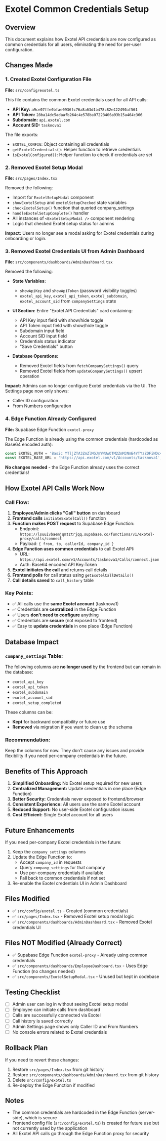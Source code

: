 # Exotel Common Credentials Setup

## Overview
This document explains how Exotel API credentials are now configured as common credentials for all users, eliminating the need for per-user configuration.

## Changes Made

### 1. Created Exotel Configuration File
**File:** `src/config/exotel.ts`

This file contains the common Exotel credentials used for all API calls:
- **API Key:** `a9ce07ffe0bfae0936fc76a8a63d1b478c82e422490af561`
- **API Token:** `28ba14dc5adaafb264c4e578ba07223406a93b15a464c366`
- **Subdomain:** `api.exotel.com`
- **Account SID:** `tasknova1`

The file exports:
- `EXOTEL_CONFIG`: Object containing all credentials
- `getExotelCredentials()`: Helper function to retrieve credentials
- `isExotelConfigured()`: Helper function to check if credentials are set

### 2. Removed Exotel Setup Modal
**File:** `src/pages/Index.tsx`

Removed the following:
- Import for `ExotelSetupModal` component
- `showExotelSetup` and `exotelSetupChecked` state variables
- `checkExotelSetup()` function that queried company_settings
- `handleExotelSetupComplete()` handler
- All instances of `<ExotelSetupModal />` component rendering
- Logic that checked Exotel setup status for admins

**Impact:** Users no longer see a modal asking for Exotel credentials during onboarding or login.

### 3. Removed Exotel Credentials UI from Admin Dashboard
**File:** `src/components/dashboards/AdminDashboard.tsx`

Removed the following:
- **State Variables:**
  - `showApiKey` and `showApiToken` (password visibility toggles)
  - `exotel_api_key`, `exotel_api_token`, `exotel_subdomain`, `exotel_account_sid` from `companySettings` state

- **UI Section:** Entire "Exotel API Credentials" card containing:
  - API Key input field with show/hide toggle
  - API Token input field with show/hide toggle
  - Subdomain input field
  - Account SID input field
  - Credentials status indicator
  - "Save Credentials" button

- **Database Operations:**
  - Removed Exotel fields from `fetchCompanySettings()` query
  - Removed Exotel fields from `updateCompanySettings()` upsert operation

**Impact:** Admins can no longer configure Exotel credentials via the UI. The Settings page now only shows:
- Caller ID configuration
- From Numbers configuration

### 4. Edge Function Already Configured
**File:** Supabase Edge Function `exotel-proxy`

The Edge Function is already using the common credentials (hardcoded as Base64 encoded auth):
```typescript
const EXOTEL_AUTH = 'Basic YTljZTA3ZmZlMGJmYWUwOTM2ZmM3NmE4YTYzZDFiNDc4YzgyZTQyMjQ5MGFmNTYxOjI4YmExNGRjNWFkYWFmYjI2NGM0ZTU3OGJhMDcyMjM0MDZhOTNiMTVhNDY0YzM2Ng==';
const EXOTEL_BASE_URL = 'https://api.exotel.com/v1/Accounts/tasknova1';
```

**No changes needed** - the Edge Function already uses the correct credentials!

## How Exotel API Calls Work Now

### Call Flow:
1. **Employee/Admin clicks "Call" button** on dashboard
2. **Frontend calls** `initiateExotelCall()` function
3. **Function makes POST request** to Supabase Edge Function:
   - Endpoint: `https://lsuuivbaemjqmtztrjqq.supabase.co/functions/v1/exotel-proxy/calls/connect`
   - Payload: `{ from, to, callerId, company_id }`
4. **Edge Function uses common credentials** to call Exotel API:
   - URL: `https://api.exotel.com/v1/Accounts/tasknova1/Calls/connect.json`
   - Auth: Base64 encoded API Key:Token
5. **Exotel initiates the call** and returns call details
6. **Frontend polls** for call status using `getExotelCallDetails()`
7. **Call details saved** to `call_history` table

### Key Points:
- ✅ All calls use the **same Exotel account** (tasknova1)
- ✅ Credentials are **centralized** in the Edge Function
- ✅ Users **don't need to configure** anything
- ✅ Credentials are **secure** (not exposed to frontend)
- ✅ Easy to **update credentials** in one place (Edge Function)

## Database Impact

### `company_settings` Table:
The following columns are **no longer used** by the frontend but can remain in the database:
- `exotel_api_key`
- `exotel_api_token`
- `exotel_subdomain`
- `exotel_account_sid`
- `exotel_setup_completed`

These columns can be:
- **Kept** for backward compatibility or future use
- **Removed** via migration if you want to clean up the schema

### Recommendation:
Keep the columns for now. They don't cause any issues and provide flexibility if you need per-company credentials in the future.

## Benefits of This Approach

1. **Simplified Onboarding:** No Exotel setup required for new users
2. **Centralized Management:** Update credentials in one place (Edge Function)
3. **Better Security:** Credentials never exposed to frontend/browser
4. **Consistent Experience:** All users use the same Exotel account
5. **Reduced Support:** No user-side Exotel configuration issues
6. **Cost Efficient:** Single Exotel account for all users

## Future Enhancements

If you need per-company Exotel credentials in the future:
1. Keep the `company_settings` columns
2. Update the Edge Function to:
   - Accept `company_id` in requests
   - Query `company_settings` for that company
   - Use per-company credentials if available
   - Fall back to common credentials if not set
3. Re-enable the Exotel credentials UI in Admin Dashboard

## Files Modified
- ✅ `src/config/exotel.ts` - Created (common credentials)
- ✅ `src/pages/Index.tsx` - Removed Exotel setup modal logic
- ✅ `src/components/dashboards/AdminDashboard.tsx` - Removed Exotel credentials UI

## Files NOT Modified (Already Correct)
- ✅ Supabase Edge Function `exotel-proxy` - Already using common credentials
- ✅ `src/components/dashboards/EmployeeDashboard.tsx` - Uses Edge Function (no changes needed)
- ✅ `src/components/ExotelSetupModal.tsx` - Unused but kept in codebase

## Testing Checklist
- [ ] Admin user can log in without seeing Exotel setup modal
- [ ] Employee can initiate calls from dashboard
- [ ] Calls are successfully connected via Exotel
- [ ] Call history is saved correctly
- [ ] Admin Settings page shows only Caller ID and From Numbers
- [ ] No console errors related to Exotel credentials

## Rollback Plan
If you need to revert these changes:
1. Restore `src/pages/Index.tsx` from git history
2. Restore `src/components/dashboards/AdminDashboard.tsx` from git history
3. Delete `src/config/exotel.ts`
4. Re-deploy the Edge Function if modified

## Notes
- The common credentials are hardcoded in the Edge Function (server-side), which is secure
- Frontend config file (`src/config/exotel.ts`) is created for future use but not currently used by the application
- All Exotel API calls go through the Edge Function proxy for security


